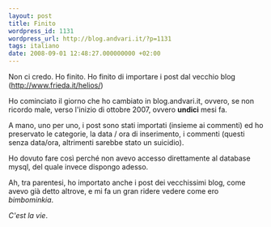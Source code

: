 ```yaml
---
layout: post
title: Finito
wordpress_id: 1131
wordpress_url: http://blog.andvari.it/?p=1131
tags: italiano
date: 2008-09-01 12:48:27.000000000 +02:00
---
```

Non ci credo. Ho finito. Ho finito di importare i post dal vecchio blog (http://www.frieda.it/helios/)

Ho cominciato il giorno che ho cambiato in blog.andvari.it, ovvero, se non ricordo male, verso l'inizio di ottobre 2007, ovvero <strong>undici</strong> mesi fa.

A mano, uno per uno, i post sono stati importati (insieme ai commenti) ed ho preservato le categorie, la data / ora di inserimento, i commenti (questi senza data/ora, altrimenti sarebbe stato un suicidio).

Ho dovuto fare così perché non avevo accesso direttamente al database mysql, del quale invece dispongo adesso.

Ah, tra parentesi, ho importato anche i post dei vecchissimi blog, come avevo già detto altrove, e mi fa un gran ridere vedere come ero <em>bimbominkia</em>.

<em>C'est la vie</em>.
